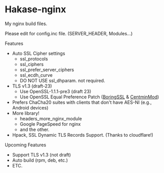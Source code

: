 # Hakase-nginx

My nginx build files.

Please edit for config.inc file. (SERVER_HEADER, Modules...)

Features
- Auto SSL Cipher settings
    - ssl_protocols
    - ssl_ciphers
    - ssl_prefer_server_ciphers
    - ssl_ecdh_curve
    - DO NOT USE ssl_dhparam. not required.
- TLS v1.3 (draft-23)
    - Use OpenSSL-1.1.1-pre3 (draft 23)
    - Use OpenSSL Equal Preference Patch ([BoringSSL](https://github.com/google/boringssl) & [CentminMod](https://centminmod.com/))
- Prefers ChaCha20 suites with clients that don't have AES-NI (e.g., Android devices)	
- More library!
    - headers_more_nginx_module
    - Google PageSpeed for nginx
    - and the other.
- Hpack, SSL Dynamic TLS Records Support. (Thanks to cloudflare!)

Upcoming Features
- Support TLS v1.3 (not draft)
- Auto build (rpm, deb, etc.)
- ETC.
